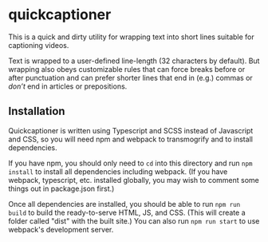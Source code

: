# quickcaptioner

This is a quick and dirty utility for wrapping text into short lines suitable for captioning videos.

Text is wrapped to a user-defined line-length (32 characters by default). But wrapping also obeys customizable rules that can force breaks before or after punctuation and can prefer shorter lines that end in (e.g.) commas or *don’t* end in articles or prepositions.

## Installation

Quickcaptioner is written using Typescript and SCSS instead of Javascript and CSS, so you will need npm and webpack to transmogrify and to install dependencies.

If you have npm, you should only need to `cd` into this directory and run `npm install` to install all dependencies including webpack. (If you have webpack, typescript, etc. installed globally, you may wish to comment some things out in package.json first.)

Once all dependencies are installed, you should be able to run `npm run build` to build the ready-to-serve HTML, JS, and CSS. (This will create a folder called "dist" with the built site.) You can also run `npm run start` to use webpack's development server.
